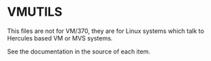 # VMUTILS

This files are not for VM/370, they are for Linux systems which talk to
Hercules based VM or MVS systems.

See the documentation in the source of each item.
